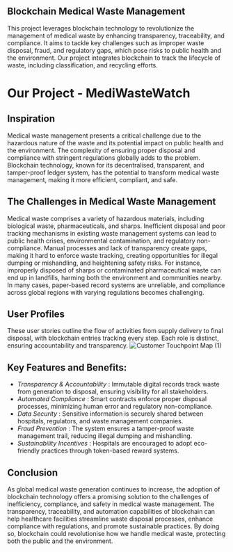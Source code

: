 ## Blockchain Medical Waste Management
This project leverages blockchain technology to revolutionize the management of medical waste by enhancing transparency, traceability, and compliance. It aims to tackle key challenges such as improper waste disposal, fraud, and regulatory gaps, which pose risks to public health and the environment. Our project integrates blockchain to track the lifecycle of waste, including classification, and recycling efforts.

# Our Project - MediWasteWatch
## Inspiration
Medical waste management presents a critical challenge due to the hazardous nature of the waste and its potential impact on public health and the environment. The complexity of ensuring proper disposal and compliance with stringent regulations globally adds to the problem. Blockchain technology, known for its decentralised, transparent, and tamper-proof ledger system, has the potential to transform medical waste management, making it more efficient, compliant, and safe.

## The Challenges in Medical Waste Management
Medical waste comprises a variety of hazardous materials, including biological waste, pharmaceuticals, and sharps. Inefficient disposal and poor tracking mechanisms in existing waste management systems can lead to public health crises, environmental contamination, and regulatory non-compliance. Manual processes and lack of transparency create gaps, making it hard to enforce waste tracking, creating opportunities for illegal dumping or mishandling, and heightening safety risks. For instance, improperly disposed of sharps or contaminated pharmaceutical waste can end up in landfills, harming both the environment and communities nearby. In many cases, paper-based record systems are unreliable, and compliance across global regions with varying regulations becomes challenging.

## User Profiles
These user stories outline the flow of activities from supply delivery to final disposal, with blockchain entries tracking every step. Each role is distinct, ensuring accountability and transparency. 
![Customer Touchpoint Map (1)](https://github.com/user-attachments/assets/b03f1ba8-9907-4039-aca4-b1bb27e20c5a)


## Key Features and Benefits:
- *Transparency & Accountability* : Immutable digital records track waste from generation to disposal, ensuring visibility for all stakeholders.
- *Automated Compliance* : Smart contracts enforce proper disposal processes, minimizing human error and regulatory non-compliance.
- *Data Security* : Sensitive information is securely shared between hospitals, regulators, and waste management companies.
- *Fraud Prevention* : The system ensures a tamper-proof waste management trail, reducing illegal dumping and mishandling.
- *Sustainability Incentives* : Hospitals are encouraged to adopt eco-friendly practices through token-based reward systems.

## Conclusion
As global medical waste generation continues to increase, the adoption of blockchain technology offers a promising solution to the challenges of inefficiency, compliance, and safety in medical waste management. The transparency, traceability, and automation capabilities of blockchain can help healthcare facilities streamline waste disposal processes, enhance compliance with regulations, and promote sustainable practices. By doing so, blockchain could revolutionise how we handle medical waste, protecting both the public and the environment.
